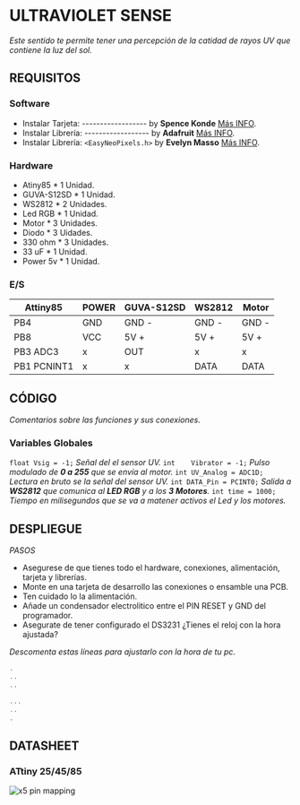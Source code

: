 ﻿# ULTRAVIOLET SENSE 

_Este sentido te permite tener una percepción de la catidad de rayos UV que contiene la luz del sol._

## REQUISITOS

### Software
* Instalar	Tarjeta:	------------------	by **Spence Konde**		[Más INFO](https://github.com/SpenceKonde/ATTinyCore).
* Instalar	Librería:	------------------	by **Adafruit**			[Más INFO](https://github.com/adafruit/Adafruit_NeoPixel).
* Instalar	Librería:	`<EasyNeoPixels.h>`	by **Evelyn Masso**		[Más INFO](https://github.com/outofambit/easy-neopixels).

### Hardware
* Atiny85		* 1	Unidad.
* GUVA-S12SD	* 1 Unidad.
* WS2812		* 2 Unidades.
* Led RGB		* 1 Unidad.
* Motor			* 3 Unidades.
* Diodo			* 3 Uidades.
* 330 ohm		* 3 Unidades.
* 33 uF			* 1 Unidad.
* Power 5v		* 1 Unidad.

### E/S


|	Attiny85	|		POWER		|		GUVA-S12SD		|		WS2812		|		Motor		|	
|		----	|		----		|		----			|		----		|		----		|
|	PB4			|		GND			|		GND	-			|		GND	-		|		GND	-		|
|	PB8			|		VCC			|		5V	+			|		5V	+		|		5V	+		|
|	PB3	ADC3	|		x			|		OUT				|		x			|		x			|
|	PB1 PCNINT1	|		x			|		x				|		DATA		|		DATA		|





## CÓDIGO
_Comentarios sobre las funciones y sus conexiones._

### Variables Globales

`float Vsig = -1;`			_Señal del el sensor UV._
`int	Vibrator = -1;`		_Pulso modulado de **0 a 255** que se envía al motor._
`int UV_Analog = ADC1D;`	_Lectura en bruto se la señal del sensor UV._
`int DATA_Pin = PCINT0;`	_Salida a **WS2812** que comunica al **LED RGB** y a los **3 Motores**._
`int time = 1000;`			_Tiempo en milisegundos que se va a matener activos el Led y los motores._ 



## DESPLIEGUE
*PASOS*
* Asegurese de que tienes todo el hardware, conexiones, alimentación, tarjeta y librerías. 
* Monte en una tarjeta de desarrollo las conexiones o ensamble una PCB.
* Ten cuidado lo la alimentación.
* Añade un condensador electrolitico entre el PIN RESET y GND del programador.
* Asegurate de tener configurado el DS3231 ¿Tienes el reloj con la hora ajustada?

_Descomenta estas líneas para ajustarlo con la hora de tu pc._
``` c++
.
..
..

...
..
.
```




## DATASHEET

### ATtiny 25/45/85
![x5 pin mapping](http://drazzy.com/e/img/PinoutT85a.jpg "Arduino Pin Mapping for ATtiny 85/45/25")

